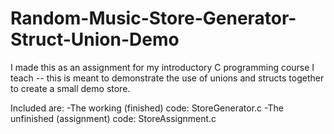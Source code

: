 # Random-Music-Store-Generator-Struct-Union-Demo
I made this as an assignment for my introductory C programming course I teach -- this is meant to demonstrate the use of unions and structs together to create a small demo store.

Included are:
-The working (finished) code: StoreGenerator.c
-The unfinished (assignment) code: StoreAssignment.c
